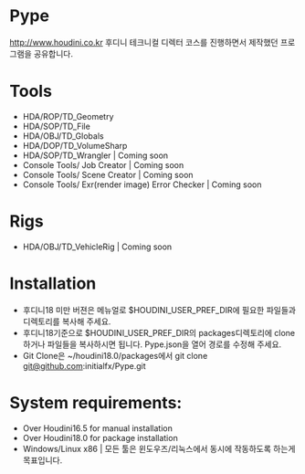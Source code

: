 # Pype
http://www.houdini.co.kr 후디니 테크니컬 디렉터 코스를 진행하면서 제작했던 프로그램을 공유합니다.  

# Tools
* HDA/ROP/TD_Geometry
* HDA/SOP/TD_File
* HDA/OBJ/TD_Globals
* HDA/DOP/TD_VolumeSharp
* HDA/SOP/TD_Wrangler | Coming soon
* Console Tools/ Job Creator | Coming soon
* Console Tools/ Scene Creator | Coming soon
* Console Tools/ Exr(render image) Error Checker | Coming soon

# Rigs
* HDA/OBJ/TD_VehicleRig | Coming soon

# Installation
* 후디니18 미만 버젼은 메뉴얼로 $HOUDINI_USER_PREF_DIR에 필요한 파일들과 디렉토리를 복사해 주세요.
* 후디니18기준으로 $HOUDINI_USER_PREF_DIR의 packages디렉토리에 clone하거나 파일들을 복사하시면 됩니다. Pype.json을 열어 경로를 수정해 주세요.
* Git Clone은 ~/houdini18.0/packages에서 git clone git@github.com:initialfx/Pype.git 

# System requirements:
* Over Houdini16.5 for manual installation
* Over Houdini18.0 for package installation
* Windows/Linux x86 | 모든 툴은 윈도우즈/리눅스에서 동시에 작동하도록 하는게 목표입니다.
